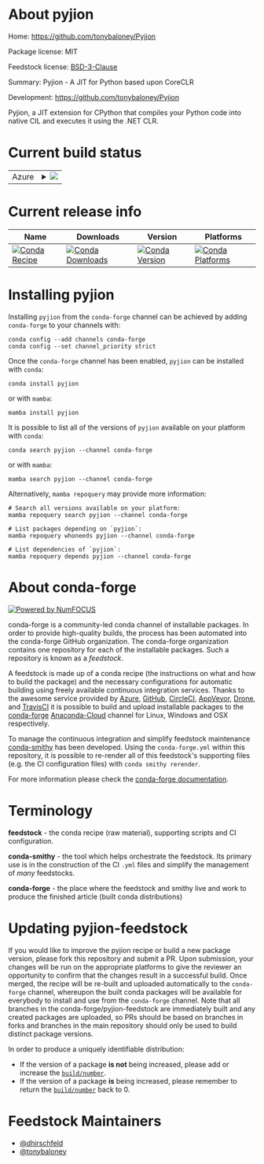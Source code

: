 About pyjion
============

Home: https://github.com/tonybaloney/Pyjion

Package license: MIT

Feedstock license: [BSD-3-Clause](https://github.com/conda-forge/pyjion-feedstock/blob/main/LICENSE.txt)

Summary: Pyjion - A JIT for Python based upon CoreCLR

Development: https://github.com/tonybaloney/Pyjion

Pyjion, a JIT extension for CPython that compiles your Python code
into native CIL and executes it using the .NET CLR.


Current build status
====================


<table>
    
  <tr>
    <td>Azure</td>
    <td>
      <details>
        <summary>
          <a href="https://dev.azure.com/conda-forge/feedstock-builds/_build/latest?definitionId=15399&branchName=main">
            <img src="https://dev.azure.com/conda-forge/feedstock-builds/_apis/build/status/pyjion-feedstock?branchName=main">
          </a>
        </summary>
        <table>
          <thead><tr><th>Variant</th><th>Status</th></tr></thead>
          <tbody><tr>
              <td>linux_64_numpy1.21python3.10.____cpython</td>
              <td>
                <a href="https://dev.azure.com/conda-forge/feedstock-builds/_build/latest?definitionId=15399&branchName=main">
                  <img src="https://dev.azure.com/conda-forge/feedstock-builds/_apis/build/status/pyjion-feedstock?branchName=main&jobName=linux&configuration=linux_64_numpy1.21python3.10.____cpython" alt="variant">
                </a>
              </td>
            </tr>
          </tbody>
        </table>
      </details>
    </td>
  </tr>
</table>

Current release info
====================

| Name | Downloads | Version | Platforms |
| --- | --- | --- | --- |
| [![Conda Recipe](https://img.shields.io/badge/recipe-pyjion-green.svg)](https://anaconda.org/conda-forge/pyjion) | [![Conda Downloads](https://img.shields.io/conda/dn/conda-forge/pyjion.svg)](https://anaconda.org/conda-forge/pyjion) | [![Conda Version](https://img.shields.io/conda/vn/conda-forge/pyjion.svg)](https://anaconda.org/conda-forge/pyjion) | [![Conda Platforms](https://img.shields.io/conda/pn/conda-forge/pyjion.svg)](https://anaconda.org/conda-forge/pyjion) |

Installing pyjion
=================

Installing `pyjion` from the `conda-forge` channel can be achieved by adding `conda-forge` to your channels with:

```
conda config --add channels conda-forge
conda config --set channel_priority strict
```

Once the `conda-forge` channel has been enabled, `pyjion` can be installed with `conda`:

```
conda install pyjion
```

or with `mamba`:

```
mamba install pyjion
```

It is possible to list all of the versions of `pyjion` available on your platform with `conda`:

```
conda search pyjion --channel conda-forge
```

or with `mamba`:

```
mamba search pyjion --channel conda-forge
```

Alternatively, `mamba repoquery` may provide more information:

```
# Search all versions available on your platform:
mamba repoquery search pyjion --channel conda-forge

# List packages depending on `pyjion`:
mamba repoquery whoneeds pyjion --channel conda-forge

# List dependencies of `pyjion`:
mamba repoquery depends pyjion --channel conda-forge
```


About conda-forge
=================

[![Powered by
NumFOCUS](https://img.shields.io/badge/powered%20by-NumFOCUS-orange.svg?style=flat&colorA=E1523D&colorB=007D8A)](https://numfocus.org)

conda-forge is a community-led conda channel of installable packages.
In order to provide high-quality builds, the process has been automated into the
conda-forge GitHub organization. The conda-forge organization contains one repository
for each of the installable packages. Such a repository is known as a *feedstock*.

A feedstock is made up of a conda recipe (the instructions on what and how to build
the package) and the necessary configurations for automatic building using freely
available continuous integration services. Thanks to the awesome service provided by
[Azure](https://azure.microsoft.com/en-us/services/devops/), [GitHub](https://github.com/),
[CircleCI](https://circleci.com/), [AppVeyor](https://www.appveyor.com/),
[Drone](https://cloud.drone.io/welcome), and [TravisCI](https://travis-ci.com/)
it is possible to build and upload installable packages to the
[conda-forge](https://anaconda.org/conda-forge) [Anaconda-Cloud](https://anaconda.org/)
channel for Linux, Windows and OSX respectively.

To manage the continuous integration and simplify feedstock maintenance
[conda-smithy](https://github.com/conda-forge/conda-smithy) has been developed.
Using the ``conda-forge.yml`` within this repository, it is possible to re-render all of
this feedstock's supporting files (e.g. the CI configuration files) with ``conda smithy rerender``.

For more information please check the [conda-forge documentation](https://conda-forge.org/docs/).

Terminology
===========

**feedstock** - the conda recipe (raw material), supporting scripts and CI configuration.

**conda-smithy** - the tool which helps orchestrate the feedstock.
                   Its primary use is in the construction of the CI ``.yml`` files
                   and simplify the management of *many* feedstocks.

**conda-forge** - the place where the feedstock and smithy live and work to
                  produce the finished article (built conda distributions)


Updating pyjion-feedstock
=========================

If you would like to improve the pyjion recipe or build a new
package version, please fork this repository and submit a PR. Upon submission,
your changes will be run on the appropriate platforms to give the reviewer an
opportunity to confirm that the changes result in a successful build. Once
merged, the recipe will be re-built and uploaded automatically to the
`conda-forge` channel, whereupon the built conda packages will be available for
everybody to install and use from the `conda-forge` channel.
Note that all branches in the conda-forge/pyjion-feedstock are
immediately built and any created packages are uploaded, so PRs should be based
on branches in forks and branches in the main repository should only be used to
build distinct package versions.

In order to produce a uniquely identifiable distribution:
 * If the version of a package **is not** being increased, please add or increase
   the [``build/number``](https://docs.conda.io/projects/conda-build/en/latest/resources/define-metadata.html#build-number-and-string).
 * If the version of a package **is** being increased, please remember to return
   the [``build/number``](https://docs.conda.io/projects/conda-build/en/latest/resources/define-metadata.html#build-number-and-string)
   back to 0.

Feedstock Maintainers
=====================

* [@dhirschfeld](https://github.com/dhirschfeld/)
* [@tonybaloney](https://github.com/tonybaloney/)

